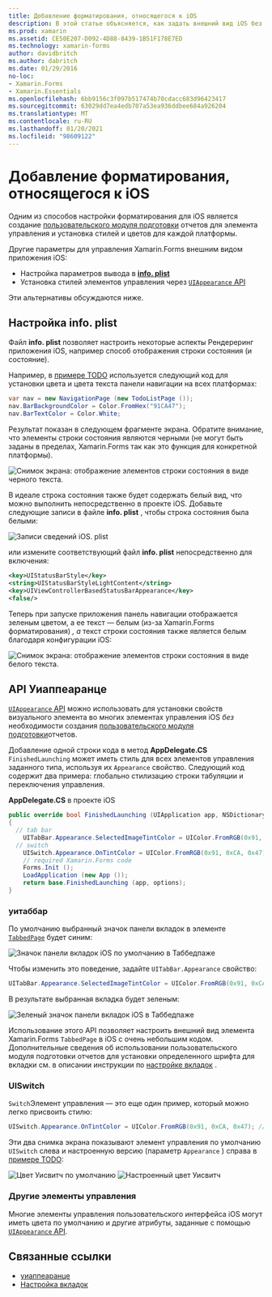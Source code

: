 ```yaml
---
title: Добавление форматирования, относящегося к iOS
description: В этой статье объясняется, как задать внешний вид iOS без использования Xamarin.Forms пользовательского модуля подготовки отчетов.
ms.prod: xamarin
ms.assetid: CE50E207-D092-4D88-8439-1B51F178E7ED
ms.technology: xamarin-forms
author: davidbritch
ms.author: dabritch
ms.date: 01/29/2016
no-loc:
- Xamarin.Forms
- Xamarin.Essentials
ms.openlocfilehash: 6bb9156c3f097b517474b70cdacc683d96423417
ms.sourcegitcommit: 63029dd7ea4edb707a53ea936ddbee684a926204
ms.translationtype: MT
ms.contentlocale: ru-RU
ms.lasthandoff: 01/20/2021
ms.locfileid: "98609122"
---
```

# <a name="adding-ios-specific-formatting"></a>Добавление форматирования, относящегося к iOS

Одним из способов настройки форматирования для iOS является создание [пользовательского модуля подготовки](~/xamarin-forms/app-fundamentals/custom-renderer/index.md) отчетов для элемента управления и установка стилей и цветов для каждой платформы.

Другие параметры для управления Xamarin.Forms внешним видом приложения iOS:

- Настройка параметров вывода в [ **info. plist**](#customizing-infoplist)
- Установка стилей элементов управления через [ `UIAppearance` API](#uiappearance-api)

Эти альтернативы обсуждаются ниже.

## <a name="customizing-infoplist"></a>Настройка info. plist

Файл **info. plist** позволяет настроить некоторые аспекты Рендереринг приложения iOS, например способ отображения строки состояния (и состояние).

Например, в [примере TODO](/samples/xamarin/xamarin-forms-samples/todo) используется следующий код для установки цвета и цвета текста панели навигации на всех платформах:

```csharp
var nav = new NavigationPage (new TodoListPage ());
nav.BarBackgroundColor = Color.FromHex("91CA47");
nav.BarTextColor = Color.White;
```

Результат показан в следующем фрагменте экрана. Обратите внимание, что элементы строки состояния являются черными (не могут быть заданы в пределах, Xamarin.Forms так как это функция для конкретной платформы).

![Снимок экрана: отображение элементов строки состояния в виде черного текста.](theme-images/status-default-sml.png)

В идеале строка состояния также будет содержать белый вид, что можно выполнить непосредственно в проекте iOS. Добавьте следующие записи в файле **info. plist** , чтобы строка состояния была белыми:

![Записи сведений iOS. plist](theme-images/info-plist.png)

или измените соответствующий файл **info. plist** непосредственно для включения:

```xml
<key>UIStatusBarStyle</key>
<string>UIStatusBarStyleLightContent</string>
<key>UIViewControllerBasedStatusBarAppearance</key>
<false/>
```

Теперь при запуске приложения панель навигации отображается зеленым цветом, а ее текст — белым (из-за Xamarin.Forms форматирования) *, а* текст строки состояния также является белым благодаря конфигурации iOS:

![Снимок экрана: отображение элементов строки состояния в виде белого текста.](theme-images/status-white-sml.png)

## <a name="uiappearance-api"></a>API Уиаппеаранце

[ `UIAppearance` API](~/ios/user-interface/ios-ui/introduction-to-the-appearance-api.md) можно использовать для установки свойств визуального элемента во многих элементах управления iOS *без* необходимости создания [пользовательского модуля подготовки](~/xamarin-forms/app-fundamentals/custom-renderer/index.md)отчетов.

Добавление одной строки кода в метод **AppDelegate.CS** `FinishedLaunching` может иметь стиль для всех элементов управления заданного типа, используя их `Appearance` свойство. Следующий код содержит два примера: глобально стилизацию строки табуляции и переключения управления.

**AppDelegate.CS** в проекте iOS

```csharp
public override bool FinishedLaunching (UIApplication app, NSDictionary options)
{
  // tab bar
    UITabBar.Appearance.SelectedImageTintColor = UIColor.FromRGB(0x91, 0xCA, 0x47); // green
  // switch
    UISwitch.Appearance.OnTintColor = UIColor.FromRGB(0x91, 0xCA, 0x47); // green
    // required Xamarin.Forms code
    Forms.Init ();
    LoadApplication (new App ());
    return base.FinishedLaunching (app, options);
}
```

### <a name="uitabbar"></a>уитаббар

По умолчанию выбранный значок панели вкладок в элементе [`TabbedPage`](~/xamarin-forms/app-fundamentals/navigation/tabbed-page.md)
будет синим:

![Значок панели вкладок iOS по умолчанию в Таббедпаже](theme-images/tabbar-default.png)

Чтобы изменить это поведение, задайте `UITabBar.Appearance` свойство:

```csharp
UITabBar.Appearance.SelectedImageTintColor = UIColor.FromRGB(0x91, 0xCA, 0x47); // green
```

В результате выбранная вкладка будет зеленым:

![Зеленый значок панели вкладок iOS в Таббедпаже](theme-images/tabbar-custom.png)

Использование этого API позволяет настроить внешний вид элемента Xamarin.Forms
`TabbedPage` в iOS с очень небольшим кодом. Дополнительные сведения об использовании пользовательского модуля подготовки отчетов для установки определенного шрифта для вкладки см. в описании инструкции по [настройке вкладок](https://github.com/xamarin/recipes/tree/master/Recipes/xamarin-forms/iOS/customize-tabs) .

### <a name="uiswitch"></a>UISwitch

`Switch`Элемент управления — это еще один пример, который можно легко присвоить стилю:

```csharp
UISwitch.Appearance.OnTintColor = UIColor.FromRGB(0x91, 0xCA, 0x47); // green
```

Эти два снимка экрана показывают элемент управления по умолчанию `UISwitch` слева и настроенную версию (параметр `Appearance` ) справа в [примере TODO](/samples/xamarin/xamarin-forms-samples/todo):

![Цвет Уисвитч по умолчанию](theme-images/switch-default.png) ![Настроенный цвет Уисвитч](theme-images/switch-custom.png)

### <a name="other-controls"></a>Другие элементы управления

Многие элементы управления пользовательского интерфейса iOS могут иметь цвета по умолчанию и другие атрибуты, заданные с помощью [ `UIAppearance` API](~/ios/user-interface/ios-ui/introduction-to-the-appearance-api.md).

## <a name="related-links"></a>Связанные ссылки

- [уиаппеаранце](~/ios/user-interface/ios-ui/introduction-to-the-appearance-api.md)
- [Настройка вкладок](https://github.com/xamarin/recipes/tree/master/Recipes/xamarin-forms/iOS/customize-tabs)